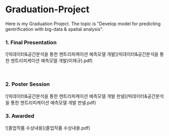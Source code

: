 # Graduation-Project
Here is my Graduation Project. The topic is "Develop model for predicting gentrification with big-data &amp; spatial analysis". 


### 1. Final Presentation

![빅데이터&공간분석을 통한 젠트리피케이션 예측모델 개발](빅데이터&공간분석을 통한 젠트리피케이션 예측모델 개발(이재규).pdf)


</br>

### 2. Poster Session
 

![빅데이터&공간분석을 통한 젠트리피케이션 예측모델 개발 판넬](빅데이터&공간분석을 통한 젠트리피케이션 예측모델 개발 판넬.pdf)


### 3. Awarded

![졸업작품 수상내용](졸업작품 수상내용.pdf)
